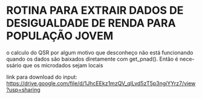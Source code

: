 # ROTINA PARA EXTRAIR DADOS DE DESIGUALDADE DE RENDA PARA POPULAÇÃO JOVEM

o calculo do QSR por algum motivo que desconheço não está funcionando
quando os dados são baixados diretamente com get_pnad(). Então é nece-
ssário que os microdados sejam locais

link para download do input:
https://drive.google.com/file/d/1JhcEEkz1mzQV_qlLvd5zT5p3ngiYYrz7/view?usp=sharing

